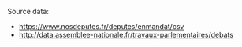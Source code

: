 Source data: 
- https://www.nosdeputes.fr/deputes/enmandat/csv
- http://data.assemblee-nationale.fr/travaux-parlementaires/debats
